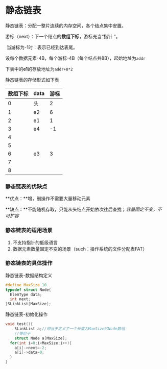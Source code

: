 # 静态链表

静态链表：分配一整片连续的内存空间，各个结点集中安置。

游标（next）：下一个结点的**数组下标**，游标充当“指针 ”。

​	当游标为-1时：表示已经到达表尾。 

设每个数据元素-4B，每个游标-4B（每个结点共8B），起始地址为`addr`

下表中的**e1**的存放地址为`addr+8*2`

静态链表的存储形式如下表

| 数组下标 | data | 游标 |
| -------- | ---- | ---- |
| 0        | 头   | 2    |
| 1        | e2   | 6    |
| 2        | e1   | 1    |
| 3        | e4   | -1   |
| 4        |      |      |
| 5        |      |      |
| 6        | e3   | 3    |
| 7        |      |      |
| 8        |      |      |

### 静态链表的优缺点

**优点：**增，删操作不需要大量移动元素

**缺点：**不能随机存取，只能从头结点开始依次往后查找；*容量固定不变，不可扩容*

### 静态链表的适用场景

1. 不支持指针的低级语言
2. 数据元素数量固定不变的场景（such：操作系统的文件分配表FAT）

### 静态链表的具体操作

静态链表-数据结构定义

```c++
#define MaxSize 10
typedef struct Node{
  ElemType data;
  int next;
}SLinkList[MaxSize];
```

静态链表-初始化操作

```c++
void test(){
	SLinkList a;//相当于定义了一个长度为MaxSize的Node数组
	//等价于
	struct Node a[MaxSize];
  for(int i=0;i<MaxSize;i++){
    a[i]->next=-2;
    a[i]->data=0;
  }
}
```

